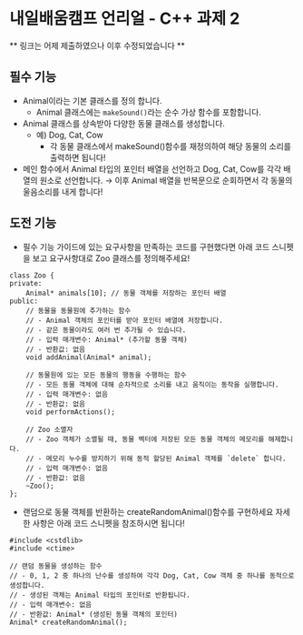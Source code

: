 # 내일배움캠프 언리얼 - C++ 과제 2
** 링크는 어제 제출하였으나 이후 수정되었습니다 **

## 필수 기능
- Animal이라는 기본 클래스를 정의 합니다.
    - Animal 클래스에는 `makeSound()`라는 순수 가상 함수를 포함합니다.
- Animal 클래스를 상속받아 다양한 동물 클래스를 생성합니다.
    - 예) Dog, Cat, Cow
        - 각 동물 클래스에서 makeSound()함수를 재정의하여 해당 동물의 소리를 출력하면 됩니다!
- 메인 함수에서 Animal 타입의 포인터 배열을 선언하고 Dog, Cat, Cow를 각각 배열의 원소로 선언합니다. → 이후 Animal 배열을 반복문으로 순회하면서 각 동물의 울음소리를 내게 합니다!

## 도전 기능
- 필수 기능 가이드에 있는 요구사항을 만족하는 코드를 구현했다면 아래 코드 스니펫을 보고 요구사항대로 Zoo 클래스를 정의해주세요!
```
class Zoo {
private:
    Animal* animals[10]; // 동물 객체를 저장하는 포인터 배열
public:
    // 동물을 동물원에 추가하는 함수
    // - Animal 객체의 포인터를 받아 포인터 배열에 저장합니다.
    // - 같은 동물이라도 여러 번 추가될 수 있습니다.
    // - 입력 매개변수: Animal* (추가할 동물 객체)
    // - 반환값: 없음
    void addAnimal(Animal* animal);

    // 동물원에 있는 모든 동물의 행동을 수행하는 함수
    // - 모든 동물 객체에 대해 순차적으로 소리를 내고 움직이는 동작을 실행합니다.
    // - 입력 매개변수: 없음
    // - 반환값: 없음
    void performActions();

    // Zoo 소멸자
    // - Zoo 객체가 소멸될 때, 동물 벡터에 저장된 모든 동물 객체의 메모리를 해제합니다.
    // - 메모리 누수를 방지하기 위해 동적 할당된 Animal 객체를 `delete` 합니다.
    // - 입력 매개변수: 없음
    // - 반환값: 없음
    ~Zoo();
};
```

- 랜덤으로 동물 객체를 반환하는 createRandomAnimal()함수를 구현하세요  자세한 사항은 아래 코드 스니펫을 참조하시면 됩니다!
```
#include <cstdlib>
#include <ctime>

// 랜덤 동물을 생성하는 함수
// - 0, 1, 2 중 하나의 난수를 생성하여 각각 Dog, Cat, Cow 객체 중 하나를 동적으로 생성합니다.
// - 생성된 객체는 Animal 타입의 포인터로 반환됩니다.
// - 입력 매개변수: 없음
// - 반환값: Animal* (생성된 동물 객체의 포인터)
Animal* createRandomAnimal();
```

